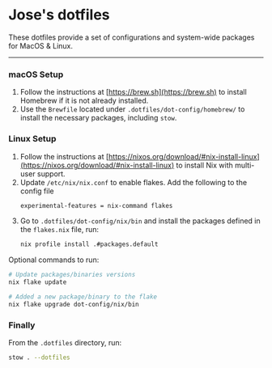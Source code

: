# Jose's dotfiles

These dotfiles provide a set of configurations and system-wide packages for MacOS & Linux.

---

### macOS Setup

1. Follow the instructions at [https://brew.sh](https://brew.sh) to install Homebrew if it is not already installed.
2. Use the `Brewfile` located under `.dotfiles/dot-config/homebrew/` to install the necessary packages, including `stow`.

### Linux Setup
1. Follow the instructions at [https://nixos.org/download/#nix-install-linux](https://nixos.org/download/#nix-install-linux) to install Nix with multi-user support.
2. Update `/etc/nix/nix.conf` to enable flakes. Add the following to the config file
   ```bash
   experimental-features = nix-command flakes
   ```
3. Go to `.dotfiles/dot-config/nix/bin` and install the packages defined in the `flakes.nix` file, run:
   ```bash
   nix profile install .#packages.default
   ```

Optional commands to run:
```bash
# Update packages/binaries versions
nix flake update

# Added a new package/binary to the flake
nix flake upgrade dot-config/nix/bin
```
### Finally

From the `.dotfiles` directory, run:
```bash
stow . --dotfiles
```
